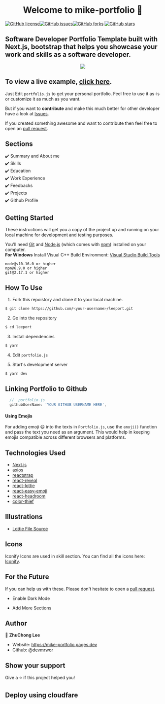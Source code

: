 <h1 align="center">Welcome to mike-portfolio 👋</h1>
<a href="https://github.com/mjtechworks/mike-portfolio/blob/main/LICENSE"><img alt="GitHub license" src="https://img.shields.io/github/license/mjtechworks/mike-portfolio"></a><a href="https://github.com/mjtechworks/mike-portfolio/issues"><img alt="GitHub issues" src="https://img.shields.io/github/issues/mjtechworks/mike-portfolio"></a><a href="https://github.com/mjtechworks/mike-portfolio/network"><img alt="GitHub forks" src="https://img.shields.io/github/forks/mjtechworks/mike-portfolio"></a> <a href="https://github.com/mjtechworks/mike-portfolio/stargazers"><img alt="GitHub stars" src="https://img.shields.io/github/stars/mjtechworks/mike-portfolio"></a>

## Software Developer Portfolio Template built with Next.js, bootstrap that helps you showcase your work and skills as a software developer.

<p align="center">
  <kbd>
    <img src="https://github.com/mjtechworks/mike-portfolio/blob/master/preview.png"></img>
  </kbd>
</p>

## To view a live example, **[click here](https://ef5cda4a.mike-portfolio.pages.dev/)**.

Just Edit `portfolio.js` to get your personal portfolio. Feel free to use it as-is or customize it as much as you want.

But if you want to **contribute** and make this much better for other developer have a look at [Issues](https://github.com/mjtechworks/mike-portfolio/issues).

If you created something awesome and want to contribute then feel free to open an [pull request](https://github.com/mjtechworks/mike-portfolio/pulls).

## Sections

✔️ Summary and About me\
✔️ Skills\
✔️ Education\
✔️ Work Experience\
✔️ Feedbacks\
✔️ Projects\
✔️ Github Profile

## Getting Started

These instructions will get you a copy of the project up and running on your local machine for development and testing purposes.

You'll need [Git](https://git-scm.com) and [Node.js](https://nodejs.org/en/download/) (which comes with [npm](http://npmjs.com)) installed on your computer.
<br>
**For Windows** Install Visual C++ Build Environment: [Visual Studio Build Tools](https://visualstudio.microsoft.com/thank-you-downloading-visual-studio/?sku=BuildTools)

```
node@v10.16.0 or higher
npm@6.9.0 or higher
git@2.17.1 or higher
```

## How To Use

1. Fork this repoistory and clone it to your local machine.

```bash
$ git clone https://github.com/<your-username>/leeport.git
```

2. Go into the repository

```bash
$ cd leeport
```

3. Install dependencies

```bash
$ yarn
```

4. Edit `portfolio.js`

5. Start's development server

```bash
$ yarn dev
```

## Linking Portfolio to Github

```javascript
  //  portfolio.js
  githubUserName: 'YOUR GITHUB USERNAME HERE',
```

#### Using Emojis

For adding emoji 😃 into the texts in `Portfolio.js`, use the `emoji()` function and pass the text you need as an argument. This would help in keeping emojis compatible across different browsers and platforms.

## Technologies Used

-   [Next.js](https://nextjs.org/)
-   [axios](https://www.npmjs.com/package/axios)
-   [reactstrap](https://reactstrap.github.io/)
-   [react-reveal](https://www.react-reveal.com/)
-   [react-lottie](https://www.npmjs.com/package/react-lottie)
-   [react-easy-emoji](https://github.com/appfigures/react-easy-emoji)
-   [react-headroom](https://github.com/KyleAMathews/react-headroom)
-   [color-thief](https://github.com/lokesh/color-thief)

## Illustrations

-   [Lottie File Source](https://lottiefiles.com)

## Icons

Iconify Icons are used in skill section. You can find all the icons here: [Iconify](https://icon-sets.iconify.design/).

## For the Future

If you can help us with these. Please don't hesitate to open a [pull request](https://github.com/devmrwor/leeport/pulls).

-   Enable Dark Mode

-   Add More Sections

## Author

👤 **ZhuChong Lee**

-   Website: https://mike-portfolio.pages.dev
-   Github: [@devmrwor](https://github.com/devmrwor)

## Show your support

Give a ⭐️ if this project helped you!

## Deploy using cloudfare
